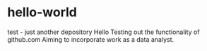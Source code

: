 # hello-world
test - just another depository
Hello
Testing out the functionality of github.com
Aiming to incorporate work as a data analyst.
